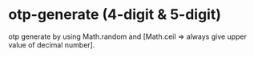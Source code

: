# otp-generate (4-digit & 5-digit)
otp generate by using Math.random and [Math.ceil => always give upper value of decimal number].
